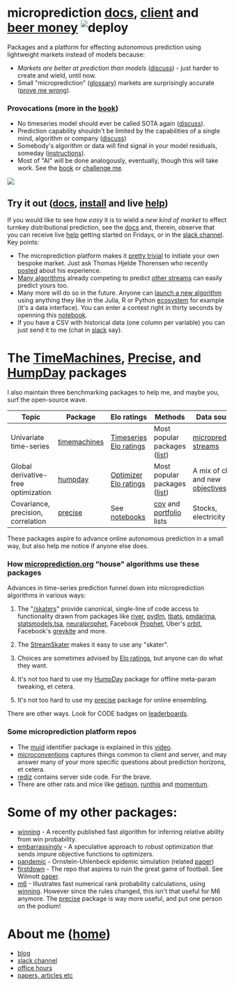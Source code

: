 
# microprediction [docs](https://microprediction.github.io/microprediction/), [client](https://github.com/microprediction/microprediction) and [beer money](https://www.microprediction.org/leaderboard.html) ![deploy](https://github.com/microprediction/microprediction/workflows/deploy/badge.svg) 
Packages and a platform for effecting autonomous prediction using lightweight markets instead of models because:

 - *Markets are better at prediction than models* ([discuss](https://www.linkedin.com/posts/petercotton_tldr-activity-6983896509490610176-JTJB?utm_source=share&utm_medium=member_desktop)) - just harder to create and wield, until now. 
 - Small "microprediction" ([glossary](https://microprediction.github.io/microprediction/glossary)) markets are surprisingly accurate ([prove me wrong](https://github.com/microprediction/building_an_open_ai_network/discussions/19)).

### Provocations (more in the [book](https://mitpress.mit.edu/books/microprediction))

- No timeseries model should ever be called SOTA again ([discuss](https://www.linkedin.com/posts/petercotton_timeseries-forecasting-timeseriesanalysis-activity-6987561356862353408-iy2Z?utm_source=share&utm_medium=member_desktop)).  
- Prediction capability shouldn't be limited by the capabilities of a single mind, algorithm or company ([discuss](https://www.linkedin.com/posts/petercotton_machinelearning-reinforcementlearning-datascience-activity-6992560556863803392-FOM6?utm_source=share&utm_medium=member_desktop)) 
- Somebody's algorithm or data will find signal in your model residuals, someday ([instructions](https://microprediction.github.io/microprediction/residuals)).
- Most of "AI" will be done analogously, eventually, though this will take work. See the [book](https://mitpress.mit.edu/books/microprediction) or [challenge me](https://github.com/microprediction/building_an_open_ai_network/discussions).

 
 ![](https://github.com/microprediction/microprediction/blob/master/docs/assets/images/cotton_microprediction_3d_down.png)

## Try it out ([docs](https://microprediction.github.io/microprediction/), [install](https://github.com/microprediction/microprediction/blob/master/INSTALL.md) and live [help](https://microprediction.github.io/microprediction/meet.html))

If you would like to see how *easy* it is to wield a *new kind of market* to effect turnkey distributional prediction, see the [docs](https://microprediction.github.io/microprediction/) and, therein, observe that you can receive live [help](https://microprediction.github.io/microprediction/meet.html) getting started on Fridays, or in the [slack channel](https://microprediction.github.io/microprediction/slack.html). Key points:

 - The microprediction platform makes it [pretty trivial](https://microprediction.github.io/microprediction/publish.html) to initiate your own bespoke market. Just ask Thomas Hjelde Thorensen who recently [posted](https://www.linkedin.com/posts/thomashthoresen_datascience-microprediction-timeseriesforecasting-activity-6999971006274514944-lDID?utm_source=share&utm_medium=member_desktop) about his experience. 
 - [Many algorithms](https://www.microprediction.org/leaderboard.html) already competing to predict [other streams](https://www.microprediction.org/browse_streams.html) can easily predict yours too. 
 - Many more will do so in the future. Anyone can [launch a new algorithm](https://microprediction.github.io/microprediction/predict.html) using anything they like in the Julia, R or Python [ecosystem](https://www.microprediction.com/blog/popular-timeseries-packages) for example (it's a data interface). You can enter a contest right in thirty seconds by openning this [notebook](https://github.com/microprediction/microprediction/blob/master/notebook_examples_submission/enter_microprediction_contest.ipynb). 
 - If you have a CSV with historical data (one column per variable) you can just send it to me (chat in [slack](https://microprediction.github.io/microprediction/slack.html) say).   

# The [TimeMachines](https://github.com/microprediction/timemachines), [Precise](https://github.com/microprediction/precise), and [HumpDay](https://github.com/microprediction/humpday) packages 

I also maintain three benchmarking packages to help me, and maybe you, surf the open-source wave. 

| Topic                  | Package           | Elo ratings | Methods                                                                                                                                                                                  | Data sources | 
|------------------------|-------------------|-------------|------------------------------------------------------------------------------------------------------------------------------------------------------------------------------------------|--------------| 
| Univariate time-series | [timemachines](https://github.com/microprediction/timemachines)  | [Timeseries Elo ratings](https://microprediction.github.io/timeseries-elo-ratings/html_leaderboards/univariate-k_003.html) | Most popular packages ([list](https://github.com/microprediction/timemachines/tree/main/timemachines/skaters))                                                                           | [microprediction streams](https://www.microprediction.org/browse_streams.html)                                      |
| Global derivative-free optimization | [humpday](https://github.com/microprediction/humpday) |  [Optimizer Elo ratings](https://microprediction.github.io/optimizer-elo-ratings/html_leaderboards/overall.html) | Most popular packages ([list](https://github.com/microprediction/humpday/tree/main/humpday/optimizers))                                                                                  | A mix of classic and new [objectives](https://github.com/microprediction/humpday/tree/main/humpday/objectives)      |
| Covariance, precision, correlation | [precise](https://github.com/microprediction/precise) | See [notebooks](https://github.com/microprediction/precise/tree/main/examples_colab_notebooks) | [cov](https://github.com/microprediction/precise/blob/main/LISTING_OF_COV_SKATERS.md) and [portfolio](https://github.com/microprediction/precise/blob/main/LISTING_OF_MANAGERS.md) lists |Stocks, electricity etc                                                                                              | 

These packages aspire to advance online autonomous prediction in a small way, but also help me notice if anyone else does.  

### How [microprediction.org](https://www.microprediction.org/browse_streams.html) "house" algorithms use these packages
Advances in time-series prediction funnel down into microprediction algorithms in various ways:

1. The "[/skaters](https://github.com/microprediction/timemachines/tree/main/timemachines/skaters)" provide canonical, single-line of code access to functionality drawn from packages like [river](https://github.com/online-ml/river), [pydlm](https://github.com/wwrechard/pydlm), [tbats](https://github.com/intive-DataScience/tbats), [pmdarima](http://alkaline-ml.com/pmdarima/), [statsmodels.tsa](https://www.statsmodels.org/stable/tsa.html), [neuralprophet](https://neuralprophet.com/), Facebook [Prophet](https://facebook.github.io/prophet/), 
   Uber's [orbit](https://eng.uber.com/orbit/), Facebook's [greykite](https://engineering.linkedin.com/blog/2021/greykite--a-flexible--intuitive--and-fast-forecasting-library) and more. 
   
2. The [StreamSkater](https://microprediction.github.io/microprediction/predict-using-python-streamskater.html) makes it easy to use any "skater". 

3. Choices are sometimes advised by [Elo ratings](https://microprediction.github.io/timeseries-elo-ratings/html_leaderboards/special-k_003.html), but anyone can do what they want. 

4. It's not too hard to use my [HumpDay](https://github.com/microprediction/humpday) package for offline meta-param tweaking, et cetera. 

5. It's not too hard to use my [precise](https://github.com/microprediction/precise) package for online ensembling. 

There are other ways. Look for CODE badges on [leaderboards](https://www.microprediction.org/leaderboard.html).  

### Some microprediction platform repos

- The [muid](https://github.com/microprediction/muid) identifier package is explained in this [video](https://vimeo.com/397352413). 
- [microconventions](https://github.com/microprediction/microconventions) captures things common to client and server, and may answer many of your more specific questions about prediction horizons, et cetera.  
- [rediz](https://github.com/microprediction/rediz) contains server side code. For the brave. 
- There are other rats and mice like [getjson](https://github.com/microprediction/getjson), [runthis](https://github.com/microprediction/runthis) and [momentum](https://github.com/microprediction/momentum).  

# Some of my other packages: 

- [winning](https://github.com/microprediction/winning) - A recently published fast algorithm for inferring relative ability from win probability. 
- [embarrassingly](https://github.com/microprediction/embarrassingly) - A speculative approach to robust optimization that sends impure objective functions to optimizers.
- [pandemic](https://github.com/microprediction/pandemic) - Ornstein-Uhlenbeck epidemic simulation (related [paper](https://arxiv.org/abs/2005.10311))
- [firstdown](https://github.com/microprediction/firstdown) - The repo that aspires to ruin the great game of football. See Wilmott [paper](https://github.com/microprediction/firstdown/blob/main/wilmott_paper/44-49_Cotton_PDF5_Jan22%20(2).pdf).  
- [m6](https://github.com/microprediction/m6) - Illustrates fast numerical rank probability calculations, using [winning](https://github.com/microprediction/winning). However since the rules changed, this isn't that useful for M6 anymore. The [precise](https://github.com/microprediction/precise) package is way more useful, and put one person on the podium! 


# About me ([home](https://github.com/microprediction/home))
  - [blog](https://microprediction.medium.com)
  - [slack channel](https://microprediction.github.io/microprediction/slack.html) 
  - [office hours](https://microprediction.github.io/microprediction/meet.html)
  - [papers, articles etc](https://github.com/microprediction/home)



